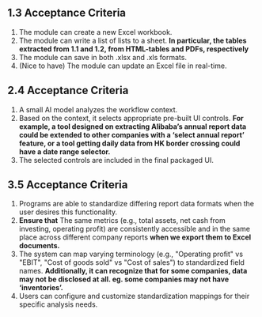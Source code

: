 ## 1.3 Acceptance Criteria

1. The module can create a new Excel workbook.
2. The module can write a list of lists to a sheet. **In particular, the tables extracted from 1.1 and 1.2, from HTML-tables and PDFs, respectively**
3. The module can save in both .xlsx and .xls formats. 
4. (Nice to have) The module can update an Excel file in real-time.

## 2.4 Acceptance Criteria

1. A small AI model analyzes the workflow context.
2. Based on the context, it selects appropriate pre-built UI controls. **For example, a tool designed on extracting Alibaba’s annual report data could be extended to other companies with a ‘select annual report’ feature, or a tool getting daily data from HK border crossing could have a date range selector.**
3. The selected controls are included in the final packaged UI.

## 3.5 Acceptance Criteria

1. Programs are able to standardize differing report data formats when the user desires this functionality.
2. **Ensure that** The same metrics (e.g., total assets, net cash from investing, operating profit) are consistently accessible and in the same place across different company reports **when we export them to Excel documents.**
3. The system can map varying terminology (e.g., "Operating profit" vs "EBIT", "Cost of goods sold" vs "Cost of sales") to standardized field names. **Additionally, it can recognize that for some companies, data may not be disclosed at all. eg. some companies may not have ‘inventories’.**
4. Users can configure and customize standardization mappings for their specific analysis needs.